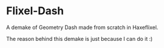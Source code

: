 # Flixel-Dash
A demake of Geometry Dash made from scratch in Haxeflixel.

The reason behind this demake is just because I can do it :)

